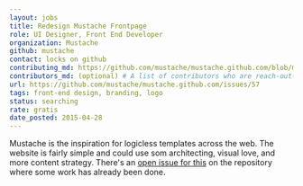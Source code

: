 ```yaml
---
layout: jobs
title: Redesign Mustache Frontpage
role: UI Designer, Front End Developer
organization: Mustache
github: mustache
contact: locks on github
contributing_md: https://github.com/mustache/mustache.github.com/blob/master/CONTRIBUTING.md
contributors_md: (optional) # A list of contributors who are reach-out-able.
url: https://github.com/mustache/mustache.github.com/issues/57
tags: front-end design, branding, logo
status: searching
rate: gratis
date_posted: 2015-04-28
---
```


Mustache is the inspiration for logicless templates across the web. The website is fairly simple and could use som architecting, visual love, and more content strategy. There's an [open issue for this](https://github.com/mustache/mustache.github.com/issues/57) on the repository where some work has already been done.

